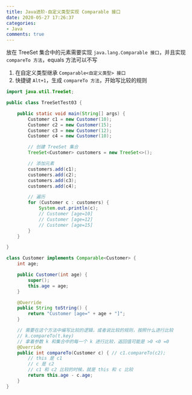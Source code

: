 ```yaml
---
title: Java进阶-自定义类型实现 Comparable 接口
date: 2020-05-27 17:26:37
categories:
- Java
comments: true
---
```


放在 TreeSet 集合中的元素需要实现 `java.lang.Comparable 接口`，并且实现 `compareTo 方法`，equals 方法可以不写

1. 在自定义类型继承 `Comparable<自定义类型> 接口`
2. 快捷键 `Alt+1`，生成 `compareTo 方法`，开始写比较的规则

<!-- more -->

```java
import java.util.TreeSet;

public class TreeSetTest03 {

	public static void main(String[] args) {
		Customer c1 = new Customer(10);
		Customer c2 = new Customer(15);
		Customer c3 = new Customer(12);
		Customer c4 = new Customer(10);

		// 创建 TreeSet 集合
		TreeSet<Customer> customers = new TreeSet<>();

		// 添加元素
		customers.add(c1);
		customers.add(c2);
		customers.add(c3);
		customers.add(c4);

		// 遍历
		for (Customer c : customers) {
			System.out.println(c);
			// Customer [age=10]
			// Customer [age=12]
			// Customer [age=15]
		}
	}

}

class Customer implements Comparable<Customer> {
	int age;

	public Customer(int age) {
		super();
		this.age = age;
	}

	@Override
	public String toString() {
		return "Customer [age=" + age + "]";
	}

	// 需要在这个方法中编写比较的逻辑，或者说比较的规则，按照什么进行比较
	// k.compareTo(t.key)
	// 拿着参数 k 和集合中的每一个 k 进行比较，返回值可能是 >0 <0 =0
	@Override
	public int compareTo(Customer c) { // c1.compareTo(c2);
		// this 是 c1
		// c 是 c2
		// c1 和 c2 比较的时候，就是 this 和 c 比较
		return this.age - c.age;
	}
}
```

